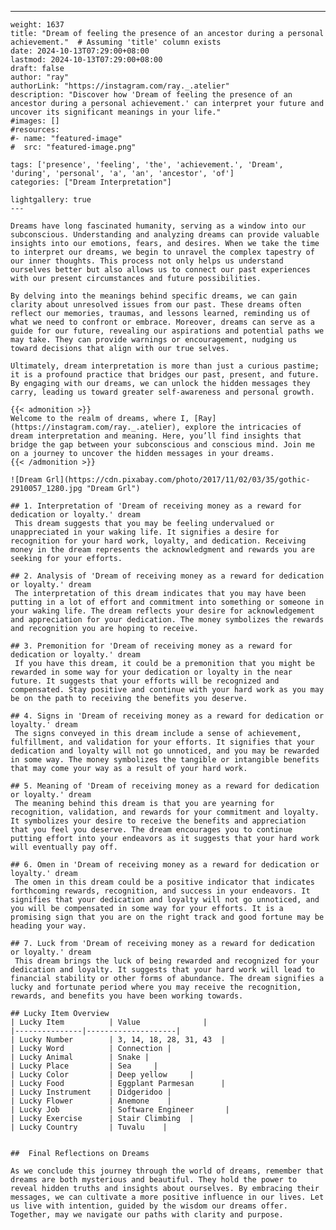 ---
    weight: 1637
    title: "Dream of feeling the presence of an ancestor during a personal achievement."  # Assuming 'title' column exists
    date: 2024-10-13T07:29:00+08:00
    lastmod: 2024-10-13T07:29:00+08:00
    draft: false
    author: "ray"
    authorLink: "https://instagram.com/ray._.atelier"
    description: "Discover how 'Dream of feeling the presence of an ancestor during a personal achievement.' can interpret your future and uncover its significant meanings in your life."
    #images: []
    #resources:
    #- name: "featured-image"
    #  src: "featured-image.png"
    
    tags: ['presence', 'feeling', 'the', 'achievement.', 'Dream', 'during', 'personal', 'a', 'an', 'ancestor', 'of']
    categories: ["Dream Interpretation"]
    
    lightgallery: true
    ---
    
    Dreams have long fascinated humanity, serving as a window into our subconscious. Understanding and analyzing dreams can provide valuable insights into our emotions, fears, and desires. When we take the time to interpret our dreams, we begin to unravel the complex tapestry of our inner thoughts. This process not only helps us understand ourselves better but also allows us to connect our past experiences with our present circumstances and future possibilities.
    
    By delving into the meanings behind specific dreams, we can gain clarity about unresolved issues from our past. These dreams often reflect our memories, traumas, and lessons learned, reminding us of what we need to confront or embrace. Moreover, dreams can serve as a guide for our future, revealing our aspirations and potential paths we may take. They can provide warnings or encouragement, nudging us toward decisions that align with our true selves.
    
    Ultimately, dream interpretation is more than just a curious pastime; it is a profound practice that bridges our past, present, and future. By engaging with our dreams, we can unlock the hidden messages they carry, leading us toward greater self-awareness and personal growth.
    
    {{< admonition >}}
    Welcome to the realm of dreams, where I, [Ray](https://instagram.com/ray._.atelier), explore the intricacies of dream interpretation and meaning. Here, you’ll find insights that bridge the gap between your subconscious and conscious mind. Join me on a journey to uncover the hidden messages in your dreams.
    {{< /admonition >}}
    
    ![Dream Grl](https://cdn.pixabay.com/photo/2017/11/02/03/35/gothic-2910057_1280.jpg "Dream Grl")
    
    ## 1. Interpretation of 'Dream of receiving money as a reward for dedication or loyalty.' dream
     This dream suggests that you may be feeling undervalued or unappreciated in your waking life. It signifies a desire for recognition for your hard work, loyalty, and dedication. Receiving money in the dream represents the acknowledgment and rewards you are seeking for your efforts.
    
    ## 2. Analysis of 'Dream of receiving money as a reward for dedication or loyalty.' dream
     The interpretation of this dream indicates that you may have been putting in a lot of effort and commitment into something or someone in your waking life. The dream reflects your desire for acknowledgement and appreciation for your dedication. The money symbolizes the rewards and recognition you are hoping to receive.
    
    ## 3. Premonition for 'Dream of receiving money as a reward for dedication or loyalty.' dream
     If you have this dream, it could be a premonition that you might be rewarded in some way for your dedication or loyalty in the near future. It suggests that your efforts will be recognized and compensated. Stay positive and continue with your hard work as you may be on the path to receiving the benefits you deserve.
    
    ## 4. Signs in 'Dream of receiving money as a reward for dedication or loyalty.' dream
     The signs conveyed in this dream include a sense of achievement, fulfillment, and validation for your efforts. It signifies that your dedication and loyalty will not go unnoticed, and you may be rewarded in some way. The money symbolizes the tangible or intangible benefits that may come your way as a result of your hard work.
    
    ## 5. Meaning of 'Dream of receiving money as a reward for dedication or loyalty.' dream
     The meaning behind this dream is that you are yearning for recognition, validation, and rewards for your commitment and loyalty. It symbolizes your desire to receive the benefits and appreciation that you feel you deserve. The dream encourages you to continue putting effort into your endeavors as it suggests that your hard work will eventually pay off.
    
    ## 6. Omen in 'Dream of receiving money as a reward for dedication or loyalty.' dream
     The omen in this dream could be a positive indicator that indicates forthcoming rewards, recognition, and success in your endeavors. It signifies that your dedication and loyalty will not go unnoticed, and you will be compensated in some way for your efforts. It is a promising sign that you are on the right track and good fortune may be heading your way.
    
    ## 7. Luck from 'Dream of receiving money as a reward for dedication or loyalty.' dream
     This dream brings the luck of being rewarded and recognized for your dedication and loyalty. It suggests that your hard work will lead to financial stability or other forms of abundance. The dream signifies a lucky and fortunate period where you may receive the recognition, rewards, and benefits you have been working towards.
    
    ## Lucky Item Overview
    | Lucky Item          | Value              |
    |---------------|--------------------|
    | Lucky Number        | 3, 14, 18, 28, 31, 43  |
    | Lucky Word          | Connection |
    | Lucky Animal        | Snake |
    | Lucky Place         | Sea     |
    | Lucky Color         | Deep yellow     |
    | Lucky Food          | Eggplant Parmesan      |
    | Lucky Instrument    | Didgeridoo |
    | Lucky Flower        | Anemone    |
    | Lucky Job           | Software Engineer       |
    | Lucky Exercise      | Stair Climbing  |
    | Lucky Country       | Tuvalu    |
    
    
    ##  Final Reflections on Dreams
    
    As we conclude this journey through the world of dreams, remember that dreams are both mysterious and beautiful. They hold the power to reveal hidden truths and insights about ourselves. By embracing their messages, we can cultivate a more positive influence in our lives. Let us live with intention, guided by the wisdom our dreams offer. Together, may we navigate our paths with clarity and purpose.
    